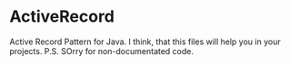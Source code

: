 # ActiveRecord
Active Record Pattern for Java.
I think, that this files will help you in your projects.
P.S. SOrry for non-documentated code.
